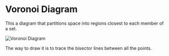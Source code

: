 # Voronoi Diagram
This a diagram that partitions space into regions closest to each member of a set.

![Voronoi Diagram](https://fbellelli.com/posts/2021-07-08-the-fascinating-world-of-voronoi-diagrams/lloyds.png)

The way to draw it is to trace the bisector lines between all the points.
